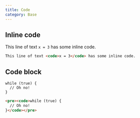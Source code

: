 ```yaml
---
title: Code
category: Base
---
```


## Inline code

This line of text <code>x = 3</code> has some inline code.

```html
This line of text <code>x = 3</code> has some inline code.
```

## Code block

<pre><code>while (true) {
  // Oh no!
}</code></pre>

```html
<pre><code>while (true) {
  // Oh no!
}</code></pre>
```
